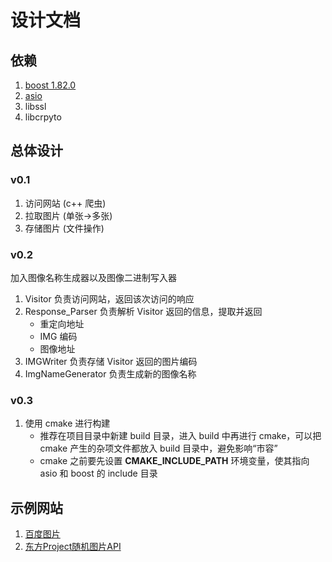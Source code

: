 # 设计文档

## 依赖
1. [boost 1.82.0](https://github.com/boostorg/boost/releases/download/boost-1.82.0/boost-1.82.0.7z)
2. [asio](https://sourceforge.net/projects/asio/files/asio/1.28.0%20%28Stable%29/)
3. libssl
4. libcrpyto

## 总体设计
### v0.1
1. 访问网站 (c++ 爬虫)
2. 拉取图片 (单张->多张)
3. 存储图片 (文件操作)

### v0.2
加入图像名称生成器以及图像二进制写入器
1. Visitor 负责访问网站，返回该次访问的响应
2. Response_Parser 负责解析 Visitor 返回的信息，提取并返回
    - 重定向地址
    - IMG 编码
    - 图像地址
3. IMGWriter 负责存储 Visitor 返回的图片编码
4. ImgNameGenerator 负责生成新的图像名称

### v0.3
1. 使用 cmake 进行构建
    - 推荐在项目目录中新建 build 目录，进入 build 中再进行 cmake，可以把 cmake 产生的杂项文件都放入 build 目录中，避免影响“市容”
    - cmake 之前要先设置 **CMAKE_INCLUDE_PATH** 环境变量，使其指向 asio 和 boost 的 include 目录

## 示例网站
1. [百度图片](https://image.baidu.com)
2. [东方Project随机图片API](https://img.paulzzh.tech/touhou/random)
